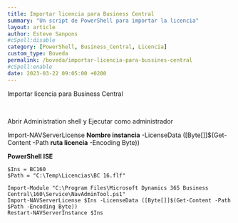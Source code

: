 ```yaml
---
title: Importar licencia para Business Central
summary: "Un script de PowerShell para importar la licencia"
layout: article
author: Esteve Sanpons
#cSpell:disable
category: [PowerShell, Business_Central, Licencia]
custom_type: Boveda
permalink: /boveda/importar-licencia-para-bussines-central
#cSpell:enable
date: 2023-03-22 09:05:00 +0200
---
```


Importar licencia para Business Central

<br>

Abrir Administration shell y Ejecutar como administrador

Import-NAVServerLicense **Nombre instancia** -LicenseData ([Byte[]]$(Get-Content -Path **ruta licencia** -Encoding Byte))

**PowerShell ISE**

```
$Ins = BC160
$Path = "C:\Temp\Licencias\BC 16.flf"

Import-Module "C:\Program Files\Microsoft Dynamics 365 Business Central\160\Service\NavAdminTool.ps1"
Import-NAVServerLicense $Ins -LicenseData ([Byte[]]$(Get-Content -Path $Path -Encoding Byte))
Restart-NAVServerInstance $Ins
```
